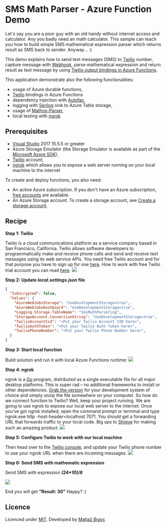 # SMS Math Parser - Azure Function Demo

Let's say you are a poor guy with an old handy without internet access and calculator. Any you badly need an math calculator. This sample can teach you how to build simple SMS mathematical expression parser which returns result as SMS back to sender. Anyway... :)

This demo explains how to send text messages (SMS) to [Twilio](https://www.twilio.com/) number, capture message with [Webhook](https://www.twilio.com/docs/glossary/what-is-a-webhook), parse mathematical expression and return result as text message by using [Twilio output bindings in Azure Functions](https://docs.microsoft.com/en-us/azure/azure-functions/functions-bindings-twilio).

This application demonstrate also the following functionalities:
- usage of Azure durable functions,
- [Twilio](https://www.twilio.com/) bindings in Azure Functions
- dependency injection with [Autofac](https://autofac.org/),
- logging with [Serilog](https://serilog.net/) sink to Azure Table storage,
- usage of [Mathos-Parser](https://github.com/MathosProject/Mathos-Parser),
- local testing with [ngrok](https://ngrok.com/)

## Prerequisites
- [Visual Studio](https://www.visualstudio.com/vs/community) 2017 15.5.5 or greater
- Azure Storage Emulator (the Storage Emulator is available as part of the [Microsoft Azure SDK](https://azure.microsoft.com/en-us/downloads/)),
- [Twilio](https://www.twilio.com) account,
- [ngrok](https://ngrok.com/) which allows you to expose a web server running on your local machine to the internet

To create and deploy functions, you also need:
- An active Azure subscription. If you don't have an Azure subscription, [free accounts](https://azure.microsoft.com/en-us/free/) are available.
- An Azure Storage account. To create a storage account, see [Create a storage account](https://docs.microsoft.com/en-us/azure/storage/common/storage-create-storage-account#create-a-storage-account).

## Recipe

**Step 1: Twilio**

Twilio is a cloud communications platform as a service company based in San Francisco, California. Twilio allows software developers to programmatically make and receive phone calls and send and receive text messages using its web service APIs.
You need free Twilio account and for that purpose you have to sign up for one [here](https://www.twilio.com/try-twilio). How to work with free Twilio trial account you can read [here](https://www.twilio.com/docs/usage/tutorials/how-to-use-your-free-trial-account).
![](https://github.com/mabravc/SMSMathParser/blob/master/Docs/twilio_dashboard.jpg)

**Step 2: Update _local.settings.json_ file**
```json
{
  "IsEncrypted": false,
  "Values": {
    "AzureWebJobsStorage": "UseDevelopmentStorage=true",
    "AzureWebJobsDashboard": "UseDevelopmentStorage=true",
    "Logging.Storage.TableName": "SmsMathParserLog",
    "StorageAccount.ConnectionString": "UseDevelopmentStorage=true",
    "TwilioAccountSid": "<Put your Twilio Account SID here>",
    "TwilioAuthToken": "<Put your Twilio Auth Token here>",
    "TwilioPhoneNumber": "<Put your Twilio Phone Number here>",
  }
}
```
**Step 3: Start local function**

Build solution and run it with local Azure Functions runtime:
![](https://github.com/mabravc/SMSMathParser/blob/master/Docs/function_local_runtime_1.jpg)

**Step 4: ngrok**

ngrok is a [Go](http://golang.org/) program, distributed as a single executable file for all major desktop platforms. This is super rad – no additional frameworks to install or other dependencies. [Grab the version](https://ngrok.com/download) for your development system of choice and simply unzip the file somewhere on your computer.
So how do we connect function to Twilio? Well, keep your project running. We are going to use ngrok to expose our local web server to the internet. Once you’ve got ngrok installed, open the command prompt or terminal and type ngrok.exe http -host-header=localhost 7071. You should get a forwarding URL that forwards traffic to your local code. Big ups to [Shreve](https://github.com/inconshreveable) for making such an amazing product.
![](https://github.com/mabravc/SMSMathParser/blob/master/Docs/ngrok.jpg)

**Step 5: Configure Twilio to work with our local machine**

Then head over to the [Twilio console](https://www.twilio.com/console/phone-numbers/incoming), and update your Twilio phone number to use your ngrok URL when there are incoming messages.
![](https://github.com/mabravc/SMSMathParser/blob/master/Docs/twilio_webhook.jpg)

**Step 6: Send SMS with mathematic expression**

Send SMS with expression **_(24*10)/8_**

![](https://github.com/mabravc/SMSMathParser/blob/master/Docs/SMS_result.png)

End you will get **"Result: 30"** Happy? :)

## Licence

Licenced under [MIT](http://opensource.org/licenses/mit-license.php).
Developed by [Matjaž Bravc](https://si.linkedin.com/in/matjazbravc)